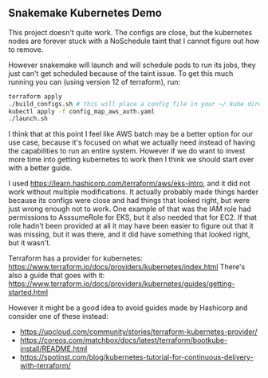 ## Snakemake Kubernetes Demo

This project doesn't quite work.
The configs are close, but the kubernetes nodes are forever stuck with a NoSchedule taint that I cannot figure out how to remove.

However snakemake will launch and will schedule pods to run its jobs, they just can't get scheduled because  of the taint issue.
To get this much running you can (using version 12 of terraform), run:
```bash
terraform apply
./build_configs.sh # this will place a config file in your ~/.kube directory
kubectl apply -f config_map_aws_auth.yaml
./launch.sh
```

I think that at this point I feel like AWS batch may be a better option for our use case, because it's focused on what we actually need instead of having the capabilities to run an entire system.
However if we do want to invest more time into getting kubernetes to work then I think we should start over with a better guide.

I used https://learn.hashicorp.com/terraform/aws/eks-intro, and it did not work without multiple modifications.
It actually probably made things harder because its configs were close and had things that looked right, but were just wrong enough not to work.
One example of that was the IAM role had permissions to AsssumeRole for EKS, but it also needed that for EC2.
If that role hadn't been provided at all it may have been easier to figure out that it was missing, but it was there, and it did have something that looked right, but it wasn't.

Terraform has a provider for kubernetes: https://www.terraform.io/docs/providers/kubernetes/index.html
There's also a guide that goes with it: https://www.terraform.io/docs/providers/kubernetes/guides/getting-started.html

However it might be a good idea to avoid guides made by Hashicorp and consider one of these instead:
  * https://upcloud.com/community/stories/terraform-kubernetes-provider/
  * https://coreos.com/matchbox/docs/latest/terraform/bootkube-install/README.html
  * https://spotinst.com/blog/kubernetes-tutorial-for-continuous-delivery-with-terraform/
